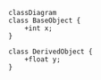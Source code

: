```mermaid
classDiagram
class BaseObject {
    +int x;
}

class DerivedObject {
    +float y;
}
```
